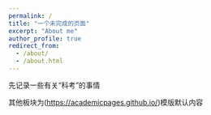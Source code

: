 ```yaml
---
permalink: /
title: "一个未完成的页面"
excerpt: "About me"
author_profile: true
redirect_from: 
  - /about/
  - /about.html
---
```


先记录一些有关“科考”的事情

其他板块为(https://academicpages.github.io/)模版默认内容
